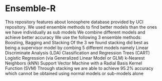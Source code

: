 # Ensemble-R
This repository features about Ionosphere database provided by UCI repository.
We used ensemble methods to find better models than the ones we have individually as sub models
We combine different models and achieve better accuracy
We use the following 3 ensemble methods: Boosting, Bagging and Stacking
Of the 3 we found stacking did best as being a supervisor model by combing 5 different models namely 
Linear Discriminate Analysis (LDA)
Classification and Regression Trees (CART)
Logistic Regression (via Generalized Linear Model or GLM)
k-Nearest Neighbors (kNN)
Support Vector Machine with a Radial Basis Kernel Function (SVM)
Through stacking we are able to achieve 95.2% accuracy which cannot be obtained using normal models or sub-models alone
